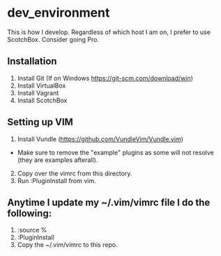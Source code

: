 # dev_environment

This is how I develop. Regardless of which host I am on, I prefer to use ScotchBox.  Consider going Pro.


## Installation
1. Install Git (If on Windows https://git-scm.com/download/win)
1. Install VirtualBox
2. Install Vagrant
3. Install ScotchBox


## Setting up VIM
1. Install Vundle (https://github.com/VundleVim/Vundle.vim)
 - Make sure to remove the "example" plugins as some will not resolve (they are examples afterall).
2. Copy over the vimrc from this directory.
3. Run :PluginInstall from vim.

## Anytime I update my ~/.vim/vimrc file I do the following:
1. :source %
2. :PluginInstall 
3. Copy the ~/.vim/vimrc to this repo.

